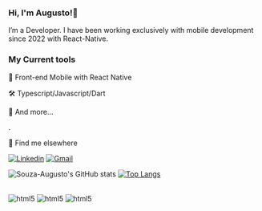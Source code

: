 ### Hi, I'm Augusto!👋

I’m a Developer. I have been working exclusively with mobile development since 2022 with React-Native.

### My Current tools


📲 Front-end Mobile with React Native

🛠️ Typescript/Javascript/Dart

🧰 And more...

.

💬 Find me elsewhere


[![Linkedin](https://img.shields.io/badge/LinkedIn-0077B5?style=for-the-badge&logo=linkedin&logoColor=white)](https://www.linkedin.com/in/augusto-souza-b20b4b234?lipi=urn%3Ali%3Apage%3Ad_flagship3_profile_view_base_contact_details%3BqI3Ze9DUQ3G%2By%2FAK1rJIRA%3D%3D)
[![Gmail](https://img.shields.io/badge/Gmail-D14836?style=for-the-badge&logo=gmail&logoColor=white)](https://mail.google.com/mail/u/0/#inbox)

![Souza-Augusto's GitHub stats](https://github-readme-stats.vercel.app/api?username=Souza-Augusto&show_icons=true&theme=radical)
[![Top Langs](https://github-readme-stats.vercel.app/api/top-langs/?username=Souza-Augusto&layout=donut)](https://github.com/anuraghazra/github-readme-stats)

<div style="display: inline_block"><br/>
<Img align="center" alt="html5" src="https://img.shields.io/badge/JavaScript-323330?style=for-the-badge&logo=javascript&logoColor=F7DF1E">
<Img align="center" alt="html5" src="https://img.shields.io/badge/TypeScript-007ACC?style=for-the-badge&logo=typescript&logoColor=white">
<Img align="center" alt="html5" src="https://img.shields.io/badge/React_Native-20232A?style=for-the-badge&logo=react&logoColor=61DAFB">
</div>

